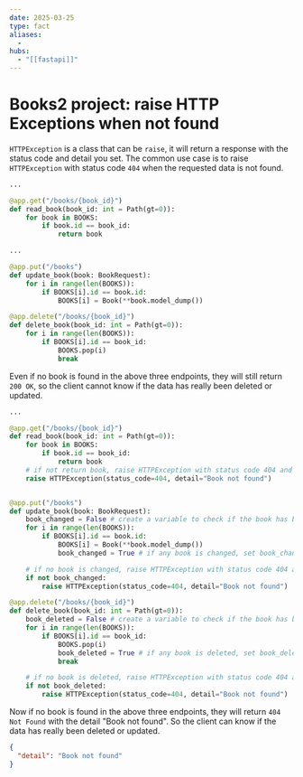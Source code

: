 ```yaml
---
date: 2025-03-25
type: fact
aliases:
  -
hubs:
  - "[[fastapi]]"
---
```


# Books2 project: raise HTTP Exceptions when not found

`HTTPException` is a class that can be `raise`, it will return a response with the status code and detail you set. The common use case is to raise `HTTPException` with status code `404` when the requested data is not found.

```py
...

@app.get("/books/{book_id}")
def read_book(book_id: int = Path(gt=0)):
    for book in BOOKS:
        if book.id == book_id:
            return book

...

@app.put("/books")
def update_book(book: BookRequest):
    for i in range(len(BOOKS)):
        if BOOKS[i].id == book.id:
            BOOKS[i] = Book(**book.model_dump())

@app.delete("/books/{book_id}")
def delete_book(book_id: int = Path(gt=0)):
    for i in range(len(BOOKS)):
        if BOOKS[i].id == book_id:
            BOOKS.pop(i)
            break
```

Even if no book is found in the above three endpoints, they will still return `200 OK`, so the client cannot know if the data has really been deleted or updated.

```py
...

@app.get("/books/{book_id}")
def read_book(book_id: int = Path(gt=0)):
    for book in BOOKS:
        if book.id == book_id:
            return book
    # if not return book, raise HTTPException with status code 404 and detail "Book not found"
    raise HTTPException(status_code=404, detail="Book not found")


@app.put("/books")
def update_book(book: BookRequest):
    book_changed = False # create a variable to check if the book has been changed
    for i in range(len(BOOKS)):
        if BOOKS[i].id == book.id:
            BOOKS[i] = Book(**book.model_dump())
            book_changed = True # if any book is changed, set book_changed to True

    # if no book is changed, raise HTTPException with status code 404 and detail "Book not found"
    if not book_changed:
        raise HTTPException(status_code=404, detail="Book not found")

@app.delete("/books/{book_id}")
def delete_book(book_id: int = Path(gt=0)):
    book_deleted = False # create a variable to check if the book has been deleted
    for i in range(len(BOOKS)):
        if BOOKS[i].id == book_id:
            BOOKS.pop(i)
            book_deleted = True # if any book is deleted, set book_deleted to True
            break

    # if no book is deleted, raise HTTPException with status code 404 and detail "Book not found"
    if not book_deleted:
        raise HTTPException(status_code=404, detail="Book not found")

```

Now if no book is found in the above three endpoints, they will return `404 Not Found` with the detail "Book not found". So the client can know if the data has really been deleted or updated.

```json
{
  "detail": "Book not found"
}
```
